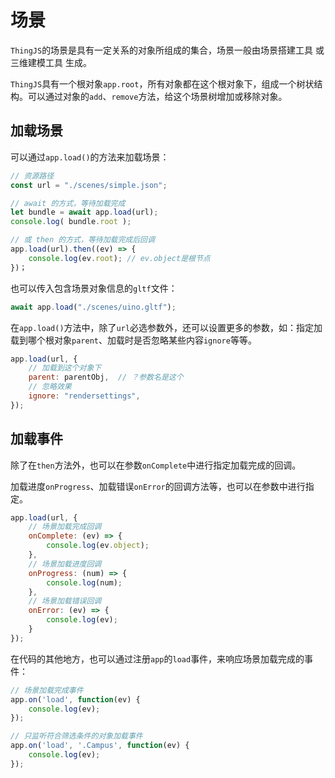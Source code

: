 # 场景
<!-- scene -->

`ThingJS`的场景是具有一定关系的对象所组成的集合，场景一般由场景搭建工具 或 三维建模工具 生成。

`ThingJS`具有一个根对象`app.root`，所有对象都在这个根对象下，组成一个树状结构。可以通过对象的`add`、`remove`方法，给这个场景树增加或移除对象。

## 加载场景

可以通过`app.load()`的方法来加载场景：
```javascript
// 资源路径
const url = "./scenes/simple.json";

// await 的方式，等待加载完成
let bundle = await app.load(url);
console.log( bundle.root );

// 或 then 的方式，等待加载完成后回调
app.load(url).then((ev) => {
    console.log(ev.root); // ev.object是根节点
})；
```

也可以传入包含场景对象信息的`gltf`文件：
```javascript
await app.load("./scenes/uino.gltf");
```

在`app.load()`方法中，除了`url`必选参数外，还可以设置更多的参数，如：指定加载到哪个根对象`parent`、加载时是否忽略某些内容`ignore`等等。

```javascript
app.load(url, {
    // 加载到这个对象下
    parent: parentObj,  // ？参数名是这个
    // 忽略效果
    ignore: "rendersettings",
});
```

## 加载事件
除了在`then`方法外，也可以在参数`onComplete`中进行指定加载完成的回调。

加载进度`onProgress`、加载错误`onError`的回调方法等，也可以在参数中进行指定。

```javascript
app.load(url, {
    // 场景加载完成回调
    onComplete: (ev) => {
        console.log(ev.object);
    },
    // 场景加载进度回调
    onProgress: (num) => {
        console.log(num);
    },
    // 场景加载错误回调
    onError: (ev) => {
        console.log(ev);
    }	
});
```

在代码的其他地方，也可以通过注册`app`的`load`事件，来响应场景加载完成的事件：
```javascript
// 场景加载完成事件
app.on('load', function(ev) {
    console.log(ev);
});

// 只监听符合筛选条件的对象加载事件
app.on('load', '.Campus', function(ev) {
    console.log(ev);
});
```
<!-- 
## 导出场景
```javascript
let exporter = new SceneExporter();
exporter.save("objects", root);
exporter.save("relationship"...);

exporter.save("rendersettings"...);
``` -->

